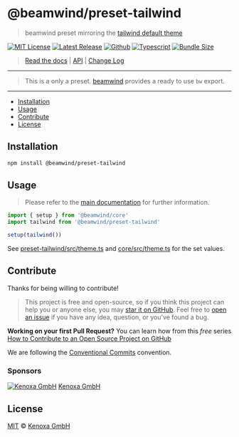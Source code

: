 # @beamwind/preset-tailwind

> beamwind preset mirroring the [tailwind default theme](https://github.com/tailwindlabs/tailwindcss/blob/master/stubs/defaultConfig.stub.js)

[![MIT License](https://flat.badgen.net/github/license/kenoxa/beamwind)](https://github.com/kenoxa/beamwind/blob/main/LICENSE)
[![Latest Release](https://flat.badgen.net/npm/v/@beamwind/preset-tailwind?icon=npm&label)](https://www.npmjs.com/package/@beamwind/preset-tailwind)
[![Github](https://flat.badgen.net/badge/icon/kenoxa%2Fbeamwind?icon=github&label)](https://github.com/kenoxa/beamwind/blob/main/packages/preset-tailwind)
[![Typescript](https://flat.badgen.net/badge/icon/included?icon=typescript&label)](https://unpkg.com/browse/@beamwind/preset-tailwind/types/preset-tailwind.d.ts)
[![Bundle Size](https://flat.badgen.net/bundlephobia/minzip/@beamwind/preset-tailwind?icon=packagephobia&label&color=blue)](https://bundlephobia.com/result?p=@beamwind/preset-tailwind)

> [Read the docs](https://beamwind.js.org) |
> [API](https://beamwind.js.org/packages/preset-tailwind) |
> [Change Log](https://github.com/kenoxa/beamwind/blob/main/packages/preset-tailwind/CHANGELOG.md)

---

> This is a only a preset. [beamwind](https://github.com/kenoxa/beamwind/blob/main/packages/beamwind) provides a ready to use `bw` export.

---

<!-- prettier-ignore-start -->
<!-- START doctoc generated TOC please keep comment here to allow auto update -->
<!-- DON'T EDIT THIS SECTION, INSTEAD RE-RUN doctoc TO UPDATE -->


- [Installation](#installation)
- [Usage](#usage)
- [Contribute](#contribute)
- [License](#license)

<!-- END doctoc generated TOC please keep comment here to allow auto update -->
<!-- prettier-ignore-end -->

## Installation

```sh
npm install @beamwind/preset-tailwind
```

## Usage

> Please refer to the [main documentation](https://beamwind.js.org#usage) for further information.

```js
import { setup } from '@beamwind/core'
import tailwind from '@beamwind/preset-tailwind'

setup(tailwind())
```

See [preset-tailwind/src/theme.ts](https://github.com/kenoxa/beamwind/blob/main/packages/preset-tailwind/src/theme.ts) and [core/src/theme.ts](https://github.com/kenoxa/beamwind/blob/main/packages/core//src/theme.ts) for the set values.

## Contribute

Thanks for being willing to contribute!

> This project is free and open-source, so if you think this project can help you or anyone else, you may [star it on GitHub](https://github.com/kenoxa/beamwind). Feel free to [open an issue](https://github.com/kenoxa/beamwind/issues) if you have any idea, question, or you've found a bug.

**Working on your first Pull Request?** You can learn how from this _free_ series [How to Contribute to an Open Source Project on GitHub](https://egghead.io/series/how-to-contribute-to-an-open-source-project-on-github)

We are following the [Conventional Commits](https://www.conventionalcommits.org) convention.

### Sponsors

[![Kenoxa GmbH](https://images.opencollective.com/kenoxa/9c25796/logo/68.png)](https://www.kenoxa.com) [Kenoxa GmbH](https://www.kenoxa.com)

## License

[MIT](https://github.com/kenoxa/beamwind/blob/main/LICENSE) © [Kenoxa GmbH](https://kenoxa.com)
